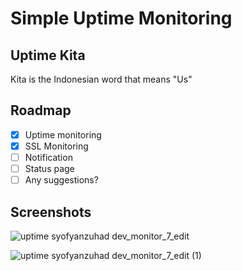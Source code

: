 # Simple Uptime Monitoring

## Uptime Kita

Kita is the Indonesian word that means "Us"

## Roadmap

- [x] Uptime monitoring
- [x] SSL Monitoring
- [ ] Notification
- [ ] Status page
- [ ] Any suggestions?

## Screenshots

![uptime syofyanzuhad dev_monitor_7_edit](https://github.com/user-attachments/assets/a81c825f-435e-4061-a846-5bc5cb6243cf)

![uptime syofyanzuhad dev_monitor_7_edit (1)](https://github.com/user-attachments/assets/8951f941-ee3a-4bad-a0c6-f0efaad53fc4)
